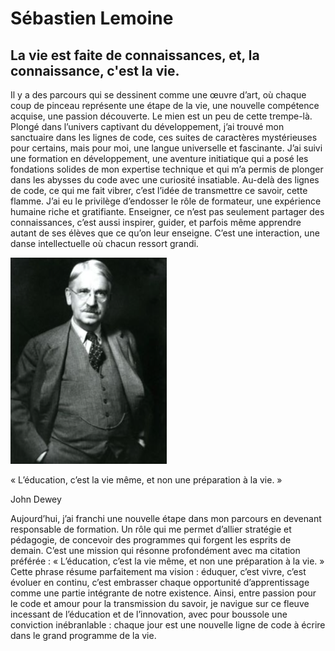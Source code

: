 # Sébastien Lemoine

## La vie est faite de connaissances, et, la connaissance, c'est la vie.

Il y a des parcours qui se dessinent comme une œuvre d’art, où chaque coup de pinceau représente une étape de la vie, une nouvelle compétence acquise, une passion découverte. Le mien est un peu de cette trempe-là. Plongé dans l’univers captivant du développement, j’ai trouvé mon sanctuaire dans les lignes de code, ces suites de caractères mystérieuses pour certains, mais pour moi, une langue universelle et fascinante. J’ai suivi une formation en développement, une aventure initiatique qui a posé les fondations solides de mon expertise technique et qui m’a permis de plonger dans les abysses du code avec une curiosité insatiable.
Au-delà des lignes de code, ce qui me fait vibrer, c’est l’idée de transmettre ce savoir, cette flamme. J’ai eu le privilège d’endosser le rôle de formateur, une expérience humaine riche et gratifiante. Enseigner, ce n’est pas seulement partager des connaissances, c’est aussi inspirer, guider, et parfois même apprendre autant de ses élèves que ce qu’on leur enseigne. C’est une interaction, une danse intellectuelle où chacun ressort grandi.

![Photographie de John Dewey](./dewey.png)

« L’éducation, c’est la vie même, et non une préparation à la vie. »

John Dewey


Aujourd’hui, j’ai franchi une nouvelle étape dans mon parcours en devenant responsable de formation. Un rôle qui me permet d’allier stratégie et pédagogie, de concevoir des programmes qui forgent les esprits de demain. C’est une mission qui résonne profondément avec ma citation préférée : « L’éducation, c’est la vie même, et non une préparation à la vie. » Cette phrase résume parfaitement ma vision : éduquer, c’est vivre, c’est évoluer en continu, c’est embrasser chaque opportunité d’apprentissage comme une partie intégrante de notre existence.
Ainsi, entre passion pour le code et amour pour la transmission du savoir, je navigue sur ce fleuve incessant de l’éducation et de l’innovation, avec pour boussole une conviction inébranlable : chaque jour est une nouvelle ligne de code à écrire dans le grand programme de la vie.
